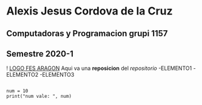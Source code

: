 # Alexis Jesus Cordova de la Cruz
## Computadoras y Programacion grupi 1157
## Semestre 2020-1
! [LOGO FES ARAGON](FES_A.JPG)
Aqui va una **reposicion** del *repositorio*
-ELEMENTO1
-ELEMENTO2
-ELEMENTO3

```

num = 10
print("num vale: ", num)
```
